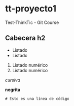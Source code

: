 # tt-proyecto1
Test-ThinkTic - Git Course

## Cabecera h2

 - Listado
 - Listado
 
 1. Listado numérico
 1. Listado numérico

*cursiva*

**negrita**

`# Esto es una línea de código`

